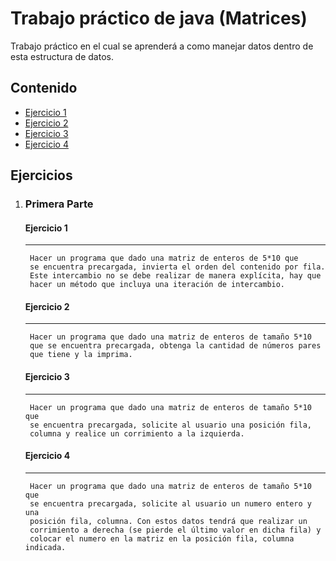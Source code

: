 # Trabajo práctico de java (Matrices)

Trabajo práctico en el cual se aprenderá a como manejar datos dentro de esta estructura de datos.

## Contenido
* [Ejercicio 1](#ejercicio-1)
* [Ejercicio 2](#ejercicio-2)
* [Ejercicio 3](#ejercicio-3)
* [Ejercicio 4](#ejercicio-4)

## Ejercicios
1. ### Primera Parte
    #### Ejercicio 1
    *** 
        Hacer un programa que dado una matriz de enteros de 5*10 que 
        se encuentra precargada, invierta el orden del contenido por fila. 
        Este intercambio no se debe realizar de manera explícita, hay que 
        hacer un método que incluya una iteración de intercambio.
    #### Ejercicio 2
    *** 
        Hacer un programa que dado una matriz de enteros de tamaño 5*10 
        que se encuentra precargada, obtenga la cantidad de números pares
        que tiene y la imprima.
    #### Ejercicio 3
    *** 
        Hacer un programa que dado una matriz de enteros de tamaño 5*10 que
        se encuentra precargada, solicite al usuario una posición fila, 
        columna y realice un corrimiento a la izquierda.
    #### Ejercicio 4
    *** 
        Hacer un programa que dado una matriz de enteros de tamaño 5*10 que 
        se encuentra precargada, solicite al usuario un numero entero y una 
        posición fila, columna. Con estos datos tendrá que realizar un 
        corrimiento a derecha (se pierde el último valor en dicha fila) y 
        colocar el numero en la matriz en la posición fila, columna indicada.
